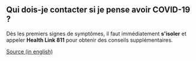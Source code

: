 ## Qui dois-je contacter si je pense avoir COVID-19 ?

Dès les premiers signes de symptômes, il faut immédiatement **s'isoler** et appeler **Health Link 811** pour obtenir des conseils supplémentaires.

[Source (in english)](https://www.albertahealthservices.ca/topics/Page16944.aspx)